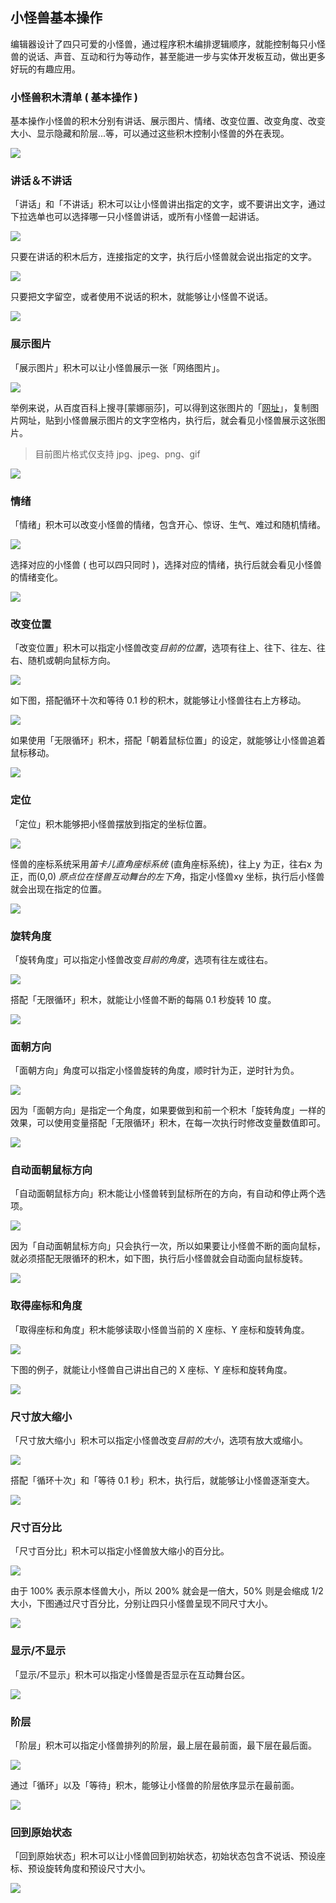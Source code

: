 ## 小怪兽基本操作

编辑器设计了四只可爱的小怪兽，通过程序积木编排逻辑顺序，就能控制每只小怪兽的说话、声音、互动和行为等动作，甚至能进一步与实体开发板互动，做出更多好玩的有趣应用。

### 小怪兽积木清单 ( 基本操作 )

基本操作小怪兽的积木分别有讲话、展示图片、情绪、改变位置、改变角度、改变大小、显示隐藏和阶层...等，可以通过这些积木控制小怪兽的外在表现。

![](basic/upload_ecaf893841c42dfab8dba2e59219b3f0.png)

### 讲话＆不讲话

「讲话」和「不讲话」积木可以让小怪兽讲出指定的文字，或不要讲出文字，通过下拉选单也可以选择哪一只小怪兽讲话，或所有小怪兽一起讲话。

![](basic/upload_2e3b52771cffb4aa57eba477b5c2a786.png)

只要在讲话的积木后方，连接指定的文字，执行后小怪兽就会说出指定的文字。

![](basic/upload_705418bdeba488d8a1aac5daf3ff86f5.png)

只要把文字留空，或者使用不说话的积木，就能够让小怪兽不说话。

![](basic/upload_e559ef990c771072f48b1693c8b762b9.png)

### 展示图片

「展示图片」积木可以让小怪兽展示一张「网络图片」。

![](basic/upload_b7edb18992b7d500b6902688a5b9e318.png)

举例来说，从百度百科上搜寻[蒙娜丽莎]，可以得到这张图片的「[网址](https://upload.wikimedia.org/wikipedia/commons/thumb/e/ec/Mona_Lisa%2C_by_Leonardo_da_Vinci%2C_from_C2RMF_retouched.jpg/460px-Mona_Lisa%2C_by_Leonardo_da_Vinci%2C_from_C2RMF_retouched.jpg#_blank)」，复制图片网址，贴到小怪兽展示图片的文字空格内，执行后，就会看见小怪兽展示这张图片。

> 目前图片格式仅支持 jpg、jpeg、png、gif

![](basic/upload_0e42941e1908cd0eee54be33f33dc605.png)

### 情绪

「情绪」积木可以改变小怪兽的情绪，包含开心、惊讶、生气、难过和随机情绪。

![](basic/upload_590cfe6b6bb11b37e0785e45a28d3591.png)

选择对应的小怪兽 ( 也可以四只同时 )，选择对应的情绪，执行后就会看见小怪兽的情绪变化。

![](basic/upload_1ab6008309379d6e26ac09ad81d20011.png)

### 改变位置

「改变位置」积木可以指定小怪兽改变*目前的位置*，选项有往上、往下、往左、往右、随机或朝向鼠标方向。

![](basic/upload_64c0e2ae93164965ef2800de7c4d081f.png)

如下图，搭配循环十次和等待 0.1 秒的积木，就能够让小怪兽往右上方移动。

![](basic/basic-10.gif)

如果使用「无限循环」积木，搭配「朝着鼠标位置」的设定，就能够让小怪兽追着鼠标移动。

![](basic/basic-11.gif)

### 定位

「定位」积木能够把小怪兽摆放到指定的坐标位置。

![](basic/basic-12.png)

怪兽的座标系统采用*笛卡儿直角座标系统* (直角座标系统)，往上y 为正，往右x 为正，而(0,0) *原点位在怪兽互动舞台的左下角*，指定小怪兽xy 坐标，执行后小怪兽就会出现在指定的位置。

![](basic/basic-13.jpg)

### 旋转角度

「旋转角度」可以指定小怪兽改变*目前的角度*，选项有往左或往右。

![](basic/basic-14.png)

搭配「无限循环」积木，就能让小怪兽不断的每隔 0.1 秒旋转 10 度。

![](basic/basic-15.gif)

### 面朝方向

「面朝方向」角度可以指定小怪兽旋转的角度，顺时针为正，逆时针为负。

![](basic/basic-16.png)

因为「面朝方向」是指定一个角度，如果要做到和前一个积木「旋转角度」一样的效果，可以使用变量搭配「无限循环」积木，在每一次执行时修改变量数值即可。

![](basic/basic-17.gif)

### 自动面朝鼠标方向

「自动面朝鼠标方向」积木能让小怪兽转到鼠标所在的方向，有自动和停止两个选项。

![](basic/basic-18.png)

因为「自动面朝鼠标方向」只会执行一次，所以如果要让小怪兽不断的面向鼠标，就必须搭配无限循环的积木，如下图，执行后小怪兽就会自动面向鼠标旋转。

![](basic/basic-19.gif)

### 取得座标和角度

「取得座标和角度」积木能够读取小怪兽当前的 X 座标、Y 座标和旋转角度。

![](basic/basic-20.png)

下图的例子，就能让小怪兽自己讲出自己的 X 座标、Y 座标和旋转角度。

![](basic/basic-21.jpg)

### 尺寸放大缩小

「尺寸放大缩小」积木可以指定小怪兽改变*目前的大小*，选项有放大或缩小。

![](basic/basic-22.png)

搭配「循环十次」和「等待 0.1 秒」积木，执行后，就能够让小怪兽逐渐变大。

![](basic/basic-23.gif)

### 尺寸百分比

「尺寸百分比」积木可以指定小怪兽放大缩小的百分比。

![](basic/basic-24.png)

由于 100% 表示原本怪兽大小，所以 200% 就会是一倍大，50% 则是会缩成 1/2 大小，下图通过尺寸百分比，分别让四只小怪兽呈现不同尺寸大小。

![](basic/basic-25.jpg)

### 显示/不显示

「显示/不显示」积木可以指定小怪兽是否显示在互动舞台区。

![](basic/basic-26.jpg)

### 阶层

「阶层」积木可以指定小怪兽排列的阶层，最上层在最前面，最下层在最后面。

![](basic/basic-28.png)

通过「循环」以及「等待」积木，能够让小怪兽的阶层依序显示在最前面。

![](basic/basic-29.gif)

### 回到原始状态

「回到原始状态」积木可以让小怪兽回到初始状态，初始状态包含不说话、预设座标、预设旋转角度和预设尺寸大小。

![](basic/basic-27.png)
